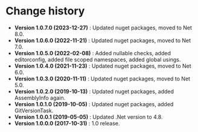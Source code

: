 # Change history

* **Version 1.0.7.0 (2023-12-27)** : Updated nuget packages, moved to Net 8.0.
* **Version 1.0.6.0 (2022-11-21)** : Updated nuget packages, moved to Net 7.0.
* **Version 1.0.5.0 (2022-02-08)** : Added nullable checks, added editorconfig, added file scoped namespaces, added global usings.
* **Version 1.0.4.0 (2021-11-23)** : Updated nuget packages, moved to Net 6.0.
* **Version 1.0.3.0 (2020-11-11)** : Updated nuget packages, moved to Net 5.0.
* **Version 1.0.2.0 (2019-10-13)** : Updated nuget packages, added AssemblyInfo again.
* **Version 1.0.1.0 (2019-10-05)** : Updated nuget packages, added GitVersionTask.
* **Version 1.0.0.1 (2019-05-05)** : Updated .Net version to 4.8.
* **Version 1.0.0.0 (2017-10-31)** : 1.0 release.